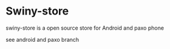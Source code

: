 # Swiny-store

swiny-store is a open source store for
   Android and paxo phone

  see android and paxo branch
